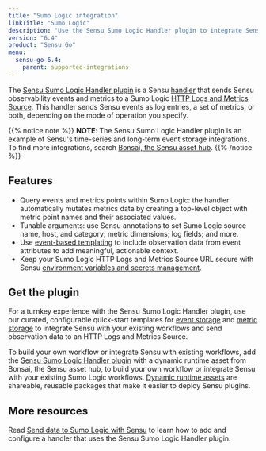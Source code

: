 ```yaml
---
title: "Sumo Logic integration"
linkTitle: "Sumo Logic"
description: "Use the Sensu Sumo Logic Handler plugin to integrate Sensu with your Sumo Logic HTTP Logs and Metrics Source. Read about the features of Sensu's Sumo Logic integration and learn how to get the plugin."
version: "6.4"
product: "Sensu Go"
menu: 
  sensu-go-6.4:
    parent: supported-integrations
---
```


The [Sensu Sumo Logic Handler plugin][4] is a Sensu [handler][1] that sends Sensu observability events and metrics to a Sumo Logic [HTTP Logs and Metrics Source][9].
This handler sends Sensu events as log entries, a set of metrics, or both, depending on the mode of operation you specify.

{{% notice note %}}
**NOTE**: The Sensu Sumo Logic Handler plugin is an example of Sensu's time-series and long-term event storage integrations.
To find more integrations, search [Bonsai, the Sensu asset hub](https://bonsai.sensu.io/).
{{% /notice %}}

## Features

- Query events and metrics points within Sumo Logic: the handler automatically mutates metrics data by creating a top-level object with metric point names and their associated values.
- Tunable arguments: use Sensu annotations to set Sumo Logic source name, host, and category; metric dimensions; log fields; and more.
- Use [event-based templating][2] to include observation data from event attributes to add meaningful, actionable context.
- Keep your Sumo Logic HTTP Logs and Metrics Source URL secure with Sensu [environment variables and secrets management][7].

## Get the plugin

For a turnkey experience with the Sensu Sumo Logic Handler plugin, use our curated, configurable quick-start templates for [event storage][6] and [metric storage][8] to integrate Sensu with your existing workflows and send observation data to an HTTP Logs and Metrics Source.

To build your own workflow or integrate Sensu with existing workflows, add the [Sensu Sumo Logic Handler plugin][4] with a dynamic runtime asset from Bonsai, the Sensu asset hub, to build your own workflow or integrate Sensu with your existing Sumo Logic workflows.
[Dynamic runtime assets][5] are shareable, reusable packages that make it easier to deploy Sensu plugins.

## More resources

Read [Send data to Sumo Logic with Sensu][3] to learn how to add and configure a handler that uses the Sensu Sumo Logic Handler plugin.


[1]: ../../../observability-pipeline/observe-process/handlers/
[2]: ../../../observability-pipeline/observe-process/handler-templates/
[3]: ../../../observability-pipeline/observe-process/send-data-sumo-logic/
[4]: https://bonsai.sensu.io/assets/sensu/sensu-sumologic-handler
[5]: ../../assets/
[6]: https://github.com/sensu/catalog/blob/main/pipelines/event-storage/sumologic.yaml
[7]: ../../../operations/manage-secrets/
[8]: https://github.com/sensu/catalog/blob/main/pipelines/metric-storage/sumologic.yaml
[9]: https://help.sumologic.com/03Send-Data/Sources/02Sources-for-Hosted-Collectors/HTTP-Source
